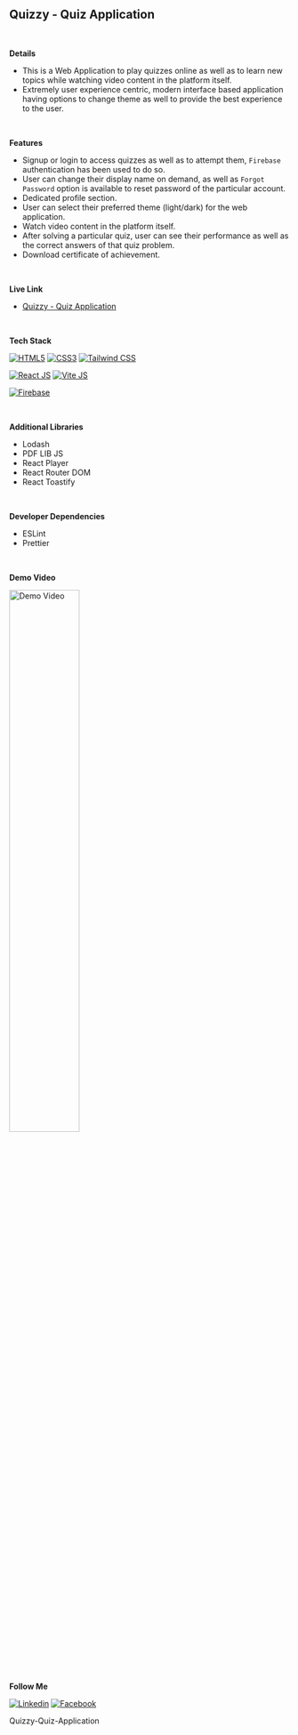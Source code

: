 ## Quizzy - Quiz Application

<br/>

**Details**

- This is a Web Application to play quizzes online as well as to learn new topics while watching video content in the platform itself.
- Extremely user experience centric, modern interface based application having options to change theme as well to provide the best experience to the user.

<br/>

**Features**

- Signup or login to access quizzes as well as to attempt them, `Firebase` authentication has been used to do so.
- User can change their display name on demand, as well as `Forgot Password` option is available to reset password of the particular account.
- Dedicated profile section.
- User can select their preferred theme (light/dark) for the web application.
- Watch video content in the platform itself.
- After solving a particular quiz, user can see their performance as well as the correct answers of that quiz problem.
- Download certificate of achievement.

<br/>

**Live Link**

- [Quizzy - Quiz Application](https://s4shibam-quizzy.netlify.app)

<br/>

**Tech Stack**

[![HTML5](https://img.shields.io/badge/HTML5-E34F26?style=for-the-badge&logo=HTML5&logoColor=white)](#)
[![CSS3](https://img.shields.io/badge/CSS3-1572B6?style=for-the-badge&logo=CSS3&logoColor=white)](#)
[![Tailwind CSS](https://img.shields.io/badge/Tailwind%20CSS-06B6D4?style=for-the-badge&logo=tailwindcss&logoColor=black)](#)

[![React JS](https://img.shields.io/badge/React.js-61DAFB?style=for-the-badge&logo=React&logoColor=black)](#)
[![Vite JS](https://img.shields.io/badge/Vite.js-646CFF?style=for-the-badge&logo=Vite&logoColor=white)](#)

[![Firebase](https://img.shields.io/badge/Firebase-FFCA28?style=for-the-badge&logo=Firebase&logoColor=black)](#)

<br/>

**Additional Libraries**

- Lodash
- PDF LIB JS
- React Player
- React Router DOM
- React Toastify

<br/>

**Developer Dependencies**

- ESLint
- Prettier

<br/>

**Demo Video**

<img src="./media/Quizzy-Demo.gif" width="50%" height="50%" alt="Demo Video">

<br/>

**Follow Me**

[![Linkedin](https://img.shields.io/badge/LinkedIn-0077B5?style=for-the-badge&logo=linkedin&logoColor=white)](https://www.linkedin.com/in/s4shibam)
[![Facebook](https://img.shields.io/badge/Facebook-1877F2?style=for-the-badge&logo=facebook&logoColor=white)](https://facebook.com/s4shibam)


Quizzy-Quiz-Application